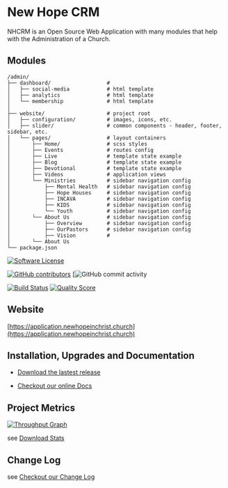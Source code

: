 
# New Hope CRM

NHCRM is an Open Source Web Application with many modules that help with the Administration of a Church.


## Modules

```
/admin/
├── dashboard/                  #
│   ├── social-media            # html template
│   ├── analytics               # html template
│   └── membership              # html template
│
├── website/                    # project root
│   ├── configuration/          # images, icons, etc.
│   ├── slider/                 # common components - header, footer, sidebar, etc.
│   └── pages/                  # layout containers
│       ├── Home/               # scss styles
│       ├── Events              # routes config
│       ├── Live                # template state example 
│       ├── Blog                # template state example 
│       ├── Devotional          # template state example 
│       ├── Videos              # application views
│       └── Ministries          # sidebar navigation config
│           ├── Mental Health   # sidebar navigation config
│           ├── Hope Houses     # sidebar navigation config
│           ├── INCAVA          # sidebar navigation config
│           ├── KIDS            # sidebar navigation config
│           └── Youth           # sidebar navigation config
│       └── About Us            # sidebar navigation config
│           ├── Overview        # sidebar navigation config
│           ├── OurPastors      # sidebar navigation config
│           ├── Vision          #
│       └── About Us
└── package.json
```

 
[![Software License](https://img.shields.io/badge/license-MIT-brightgreen.svg?style=flat-square)](LICENSE)

[![GitHub contributors](https://img.shields.io/github/contributors/ERP-New-Hope/crm.svg)](#contributors-)
[![GitHub commit activity](https://img.shields.io/github/commit-activity/w/mmrodriguez1987/ERP-New-Hope.svg?style=plastic)


[![Build Status](https://img.shields.io/travis/mmrodriguez1987/ERP-New-Hope/master.svg?style=flat-square)](https://travis-ci.org/mmrodriguez1987/ERP-New-Hope)
[![Quality Score](https://img.shields.io/scrutinizer/g/mmrodriguez1987/ERP-New-Hope.svg?style=flat-square)](https://scrutinizer-ci.com/g/mmrodriguez1987/ERP-New-Hope)


## Website

[https://application.newhopeinchrist.church](https://application.newhopeinchrist.church)

## Installation, Upgrades and Documentation

* [Download the lastest release](https://github.com/mmrodriguez1987/nhcrm/releases/latest)

* [Checkout our online Docs](http://docs.application.newhopeinchrist.church)

## Project Metrics 

[![Throughput Graph](https://graphs.waffle.io/ChurchCRM/CRM/throughput.svg)](https://waffle.io/ChurchCRM/CRM/metrics/throughput)

see [Download Stats](http://www.somsubhra.com/github-release-stats/?username=churchcrm&repository=CRM)

##  Change Log

see [Checkout our Change Log](CHANGELOG.md)
